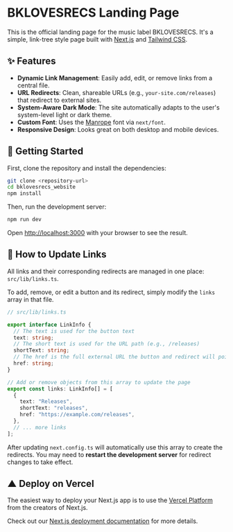 # BKLOVESRECS Landing Page

This is the official landing page for the music label BKLOVESRECS. It's a simple, link-tree style page built with [Next.js](https://nextjs.org/) and [Tailwind CSS](https://tailwindcss.com/).

## ✨ Features

- **Dynamic Link Management**: Easily add, edit, or remove links from a central file.
- **URL Redirects**: Clean, shareable URLs (e.g., `your-site.com/releases`) that redirect to external sites.
- **System-Aware Dark Mode**: The site automatically adapts to the user's system-level light or dark theme.
- **Custom Font**: Uses the [Manrope](https://fonts.google.com/specimen/Manrope) font via `next/font`.
- **Responsive Design**: Looks great on both desktop and mobile devices.

## 🚀 Getting Started

First, clone the repository and install the dependencies:

```bash
git clone <repository-url>
cd bklovesrecs_website
npm install
```

Then, run the development server:

```bash
npm run dev
```

Open [http://localhost:3000](http://localhost:3000) with your browser to see the result.

## 🔗 How to Update Links

All links and their corresponding redirects are managed in one place: `src/lib/links.ts`.

To add, remove, or edit a button and its redirect, simply modify the `links` array in that file.

```typescript
// src/lib/links.ts

export interface LinkInfo {
  // The text is used for the button text
  text: string;
  // The short text is used for the URL path (e.g., /releases)
  shortText: string;
  // The href is the full external URL the button and redirect will point to
  href: string;
}

// Add or remove objects from this array to update the page
export const links: LinkInfo[] = [
  {
    text: "Releases",
    shortText: "releases",
    href: "https://example.com/releases",
  },
  // ... more links
];
```

After updating `next.config.ts` will automatically use this array to create the redirects. You may need to **restart the development server** for redirect changes to take effect.

## ▲ Deploy on Vercel

The easiest way to deploy your Next.js app is to use the [Vercel Platform](https://vercel.com/new?utm_medium=default-template&filter=next.js&utm_source=create-next-app&utm_campaign=create-next-app-readme) from the creators of Next.js.

Check out our [Next.js deployment documentation](https://nextjs.org/docs/app/building-your-application/deploying) for more details.
